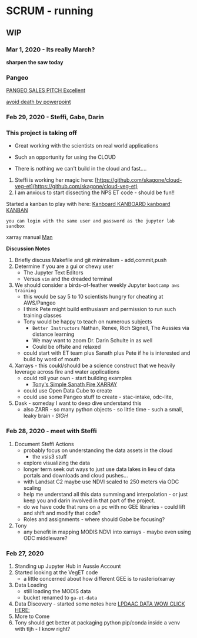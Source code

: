 # SCRUM - running

## WIP

### Mar 1, 2020 - Its really March?

**sharpen the saw today**

### Pangeo

[PANGEO SALES PITCH Excellent](https://www.youtube.com/watch?v=VNfpGIIjL3E)


[avoid death by powerpoint](https://www.youtube.com/watch?v=Iwpi1Lm6dFo)

### Feb 29, 2020 - Steffi, Gabe, Darin

### This project is taking off 

- Great working with the scientists on real world applications

- Such an opportunity for using the CLOUD

- There is nothing we can't build in the cloud and fast....

1. Steffi is working her magic here:
	[https://github.com/skagone/cloud-veg-et](https://github.com/skagone/cloud-veg-et)
2. I am anxious to start dissecting the NPS ET code - should be fun!!


Started a kanban to play with here:
[Kanboard KANBOARD kanboard KANBAN](http://44.226.205.97:8080/board/2)

`you can login with the same user and password as the jupyter lab sandbox`

xarray manual [Man](http://xarray.pydata.org/en/stable/generated/xarray.Dataset.coords.html)


**Discussion Notes**
1. Briefly discuss Makefile and git minimalism - add,commit,push
2. Determine if you are a gui or chewy user
	- The Jupyter Text Editors
	- Versus `vim` and the dreaded terminal
3. We should consider a birds-of-feather weekly Jupyter `bootcamp aws training`
	- this would be say 5 to 10 scientists hungry for cheating at AWS/Pangeo
	- I think Pete might build enthusiasm and permission to run such training classes
	- Tony would be happy to teach on numerous subjects
		- `Better Instructors` Nathan, Renee, Rich Signell, The Aussies via distance learning
		- We may want to zoom Dr. Darin Schulte in as well
		- Could be offsite and relaxed
	- could start with ET team plus Sanath plus Pete if he is interested and build by word of mouth
4. Xarrays - this could/should be a science construct that we heavily leverage across fire and water applications 
	- could roll your own - start building examples
		- [Tony's Simple Sanath Fire XARRAY](https://github.com/tonybutzer/active-fire/blob/master/00-notebook/00-explore-sample-data.ipynb)
	- could use Open Data Cube to create
	- could use some Pangeo stuff to create - stac-intake, odc-lite, 
5. Dask - someday I want to deep dive understand this
	- also ZARR - so many python objects - so little time - such a small, leaky brain - *SIGH*

### Feb 28, 2020 - meet with Steffi

1. Document Steffi Actions
	- probably focus on understanding the data assets in the cloud
		- the vsis3 stuff
	- explore visualizing the data
	- longer term seek out ways to just use data lakes in lieu of data portals and downloads and cloud pushes...
	- with Landsat C2 maybe use NDVI scaled to 250 meters via ODC scaling 
	- help me understand all this data summing and interpolation - or just keep you and darin involved in that part of the project.
	- do we have code that runs on a pc with no GEE libraries - could lift and shift and modify that code?
	- Roles and assignments - where should Gabe be focusing?
2. Tony
	- any benefit in mapping MODIS NDVI into xarrays - maybe even using ODC middleware?

### Feb 27, 2020

1. Standing up Jupyter Hub in Aussie Account
2. Started looking at the VegET code
	- a little concerned about how different GEE is to rasterio/xarray
3. Data Loading
	- still loading the MODIS data
	- bucket renamed to `ga-et-data`
4. Data Discovery - started some notes here
	[LPDAAC DATA WOW CLICK HERE:](http://44.226.205.97/33data_discovery.html#lpdaac)
5. More to Come
6. Tony should get better at packaging python pip/conda inside a venv with tljh - I know right?

